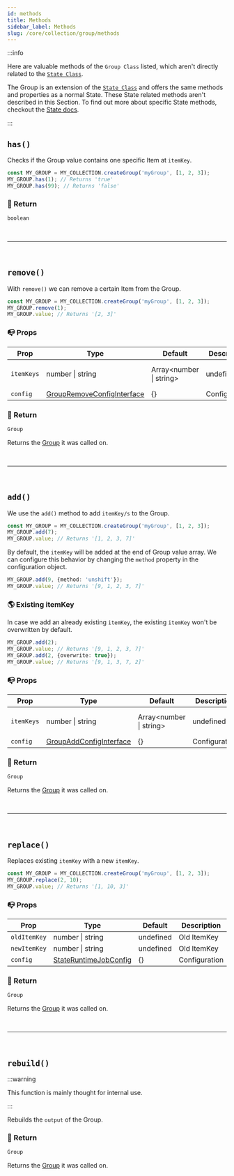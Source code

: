 ```yaml
---
id: methods
title: Methods
sidebar_label: Methods
slug: /core/collection/group/methods
---
```


:::info

Here are valuable methods of the `Group Class` listed,
which aren't directly related to the [`State Class`](../../state/Introduction.md).

The Group is an extension of the [`State Class`](../../state/Introduction.md)
and offers the same methods and properties as a normal State.
These State related methods aren't described in this Section.
To find out more about specific State methods, 
checkout the [State docs](../../state/Introduction.md).

:::

## `has()`

Checks if the Group value contains one specific Item at `itemKey`.
```ts {2,3}
const MY_GROUP = MY_COLLECTION.createGroup('myGroup', [1, 2, 3]);
MY_GROUP.has(1); // Returns 'true'
MY_GROUP.has(99); // Returns 'false'
```

### 📄 Return

```ts
boolean
```



<br />

---

<br />



## `remove()`

With `remove()` we can remove a certain Item from the Group.
```ts {2}
const MY_GROUP = MY_COLLECTION.createGroup('myGroup', [1, 2, 3]);
MY_GROUP.remove(1);
MY_GROUP.value; // Returns '[2, 3]'
```

### 📭 Props

| Prop                 | Type                                                                              | Default    | Description                                                                                   | Required |
|----------------------|-----------------------------------------------------------------------------------|------------|-----------------------------------------------------------------------------------------------|----------|
| `itemKeys`           | number \| string | Array<number \| string\>                                       | undefined  | itemKey/s that get removed                                                                    | Yes      |
| `config`             | [GroupRemoveConfigInterface](../../../../../Interfaces.md#groupremoveconfig)      | {}         | Configuration                                                                                 | No       |

### 📄 Return

```ts
Group
```
Returns the [Group](./Introduction.md) it was called on.



<br />

---

<br />



## `add()`

We use the `add()` method to add `itemKey/s` to the Group.
```ts {2}
const MY_GROUP = MY_COLLECTION.createGroup('myGroup', [1, 2, 3]);
MY_GROUP.add(7);
MY_GROUP.value; // Returns '[1, 2, 3, 7]'
```
By default, the `itemKey` will be added at the end of Group value array.
We can configure this behavior by changing the `method` property in the configuration object.
```ts 
MY_GROUP.add(9, {method: 'unshift'});
MY_GROUP.value; // Returns '[9, 1, 2, 3, 7]'
```

### 🌎 Existing itemKey
In case we add an already existing `itemKey`,
the existing `itemKey` won't be overwritten by default.
```ts {3}
MY_GROUP.add(2); 
MY_GROUP.value; // Returns '[9, 1, 2, 3, 7]'
MY_GROUP.add(2, {overwrite: true}); 
MY_GROUP.value; // Returns '[9, 1, 3, 7, 2]'
```

### 📭 Props

| Prop                 | Type                                                                              | Default    | Description                                                                                   | Required |
|----------------------|-----------------------------------------------------------------------------------|------------|-----------------------------------------------------------------------------------------------|----------|
| `itemKeys`           | number \| string | Array<number \| string\>                                       | undefined  | itemKey/s that get added                                                                    | Yes      |
| `config`             | [GroupAddConfigInterface](../../../../../Interfaces.md#groupaddconfig)            | {}         | Configuration                                                                                 | No       |

### 📄 Return

```ts
Group
```
Returns the [Group](./Introduction.md) it was called on.



<br />

---

<br />



## `replace()`

Replaces existing `itemKey` with a new `itemKey`.
```ts {2}
const MY_GROUP = MY_COLLECTION.createGroup('myGroup', [1, 2, 3]);
MY_GROUP.replace(2, 10);
MY_GROUP.value; // Returns '[1, 10, 3]'
```

### 📭 Props

| Prop                 | Type                                                                              | Default    | Description                                                                                   | Required |
|----------------------|-----------------------------------------------------------------------------------|------------|-----------------------------------------------------------------------------------------------|----------|
| `oldItemKey`         | number \| string                                                                  | undefined  | Old ItemKey                                                                                   | Yes      |
| `newItemKey`         | number \| string                                                                  | undefined  | Old ItemKey                                                                                   | Yes      |
| `config`             | [StateRuntimeJobConfig](../../../../../Interfaces.md#stateruntimejobconfig)       | {}         | Configuration                                                                                 | No       |

### 📄 Return

```ts
Group
```
Returns the [Group](./Introduction.md) it was called on.



<br />

---

<br />



## `rebuild()`

:::warning

This function is mainly thought for internal use.

:::

Rebuilds the `output` of the Group.

### 📄 Return

```ts
Group
```
Returns the [Group](./Introduction.md) it was called on.
